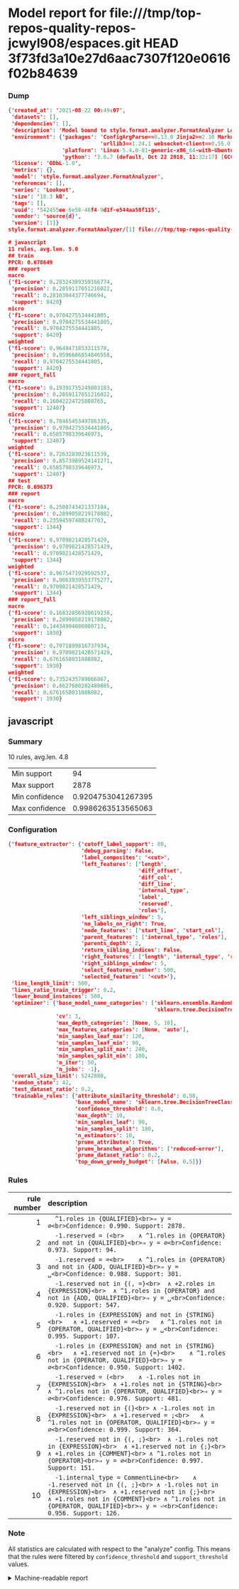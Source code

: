 # Model report for file:///tmp/top-repos-quality-repos-jcwyl908/espaces.git HEAD 3f73fd3a10e27d6aac7307f120e0616f02b84639

### Dump

```json
{'created_at': '2021-08-22 00:49:07',
 'datasets': [],
 'dependencies': [],
 'description': 'Model bound to style.format.analyzer.FormatAnalyzer Lookout analyzer.',
 'environment': {'packages': 'ConfigArgParse==0.13.0 Jinja2==2.10 MarkupSafe==1.1.1 PyStemmer==1.3.0 PyYAML==5.1 Pympler==0.5 SQLAlchemy==1.2.10 SQLAlchemy-Utils==0.33.3 asdf==2.3.2 bblfsh==2.12.7 boto==2.49.0 boto3==1.9.130 botocore==1.12.130 cachetools==2.0.1 certifi==2019.3.9 chardet==3.0.4 clint==0.5.1 docker==3.7.0 docker-pycreds==0.4.0 dulwich==0.19.11 grpcio==1.19.0 grpcio-tools==1.19.0 humanfriendly==4.16.1 humanize==0.5.1 idna==2.8 jmespath==0.9.4 jsonschema==2.6.0 lookout-sdk==0.4.1 lookout-sdk-ml==0.19.0 lookout-style==0.2.0 lz4==2.1.6 modelforge==0.12.1 numpy==1.16.2 packaging==19.0 pandas==0.22.0 pip==19.0.3 protobuf==3.7.0 psycopg2-binary==2.7.5 pygtrie==2.3 pyparsing==2.3.1 python-dateutil==2.8.0 python-igraph==0.7.1.post6 pytz==2019.1 requests==2.21.0 requirements-parser==0.2.0 scikit-learn==0.20.1 scikit-optimize==0.5.2 scipy==1.2.1 semantic-version==2.6.0 setuptools==40.8.0 six==1.12.0 smart-open==1.8.1 sourced-ml==0.8.2 spdx==2.5.0 stringcase==1.2.0 tabulate==0.8.2 tqdm==4.31.1 '
                             'urllib3==1.24.1 websocket-client==0.55.0 xxhash==1.3.0',
                 'platform': 'Linux-5.4.0-81-generic-x86_64-with-Ubuntu-18.04-bionic',
                 'python': '3.6.7 (default, Oct 22 2018, 11:32:17) [GCC 8.2.0]'},
 'license': 'ODbL-1.0',
 'metrics': {},
 'model': 'style.format.analyzer.FormatAnalyzer',
 'references': [],
 'series': 'Lookout',
 'size': '18.3 kB',
 'tags': [],
 'uuid': '542455ee-6e58-48f4-9d1f-e544aa58f115',
 'vendor': 'source{d}',
 'version': [1]}
style.format.analyzer.FormatAnalyzer/[1] file:///tmp/top-repos-quality-repos-jcwyl908/espaces.git 3f73fd3a10e27d6aac7307f120e0616f02b84639

# javascript
11 rules, avg.len. 5.0
## train
PPCR: 0.678649
### report
macro
{'f1-score': 0.28324389359166774,
 'precision': 0.2859117651216022,
 'recall': 0.28103044377746694,
 'support': 8420}
micro
{'f1-score': 0.9704275534441805,
 'precision': 0.9704275534441805,
 'recall': 0.9704275534441805,
 'support': 8420}
weighted
{'f1-score': 0.9649471853311578,
 'precision': 0.9596666854846558,
 'recall': 0.9704275534441805,
 'support': 8420}
### report_full
macro
{'f1-score': 0.19391755249803183,
 'precision': 0.2859117651216022,
 'recall': 0.16042224725808765,
 'support': 12407}
micro
{'f1-score': 0.7846545349786335,
 'precision': 0.9704275534441805,
 'recall': 0.6585798339646973,
 'support': 12407}
weighted
{'f1-score': 0.7263283023611539,
 'precision': 0.8573989524141271,
 'recall': 0.6585798339646973,
 'support': 12407}
## test
PPCR: 0.696373
### report
macro
{'f1-score': 0.2508743421337184,
 'precision': 0.2899058219178082,
 'recall': 0.23594597480247703,
 'support': 1344}
micro
{'f1-score': 0.9709821428571429,
 'precision': 0.9709821428571429,
 'recall': 0.9709821428571429,
 'support': 1344}
weighted
{'f1-score': 0.9675471929592537,
 'precision': 0.9663939553775277,
 'recall': 0.9709821428571429,
 'support': 1344}
### report_full
macro
{'f1-score': 0.16832856920619238,
 'precision': 0.2899058219178082,
 'recall': 0.14434994086000713,
 'support': 1930}
micro
{'f1-score': 0.7971899816737934,
 'precision': 0.9709821428571429,
 'recall': 0.6761658031088082,
 'support': 1930}
weighted
{'f1-score': 0.7352435789866867,
 'precision': 0.8627680282489885,
 'recall': 0.6761658031088082,
 'support': 1930}
```

## javascript
### Summary
10 rules, avg.len. 4.8

| | |
|-|-|
|Min support|94|
|Max support|2878|
|Min confidence|0.9204753041267395|
|Max confidence|0.9986263513565063|

### Configuration

```json
{'feature_extractor': {'cutoff_label_support': 80,
                       'debug_parsing': False,
                       'label_composites': '<cut>',
                       'left_features': ['length',
                                         'diff_offset',
                                         'diff_col',
                                         'diff_line',
                                         'internal_type',
                                         'label',
                                         'reserved',
                                         'roles'],
                       'left_siblings_window': 5,
                       'no_labels_on_right': True,
                       'node_features': ['start_line', 'start_col'],
                       'parent_features': ['internal_type', 'roles'],
                       'parents_depth': 2,
                       'return_sibling_indices': False,
                       'right_features': ['length', 'internal_type', 'reserved', 'roles'],
                       'right_siblings_window': 5,
                       'select_features_number': 500,
                       'selected_features': '<cut>'},
 'line_length_limit': 500,
 'lines_ratio_train_trigger': 0.2,
 'lower_bound_instances': 500,
 'optimizer': {'base_model_name_categories': ['sklearn.ensemble.RandomForestClassifier',
                                              'sklearn.tree.DecisionTreeClassifier'],
               'cv': 3,
               'max_depth_categories': [None, 5, 10],
               'max_features_categories': [None, 'auto'],
               'min_samples_leaf_max': 120,
               'min_samples_leaf_min': 90,
               'min_samples_split_max': 240,
               'min_samples_split_min': 180,
               'n_iter': 50,
               'n_jobs': -1},
 'overall_size_limit': 5242880,
 'random_state': 42,
 'test_dataset_ratio': 0.2,
 'trainable_rules': {'attribute_similarity_threshold': 0.98,
                     'base_model_name': 'sklearn.tree.DecisionTreeClassifier',
                     'confidence_threshold': 0.8,
                     'max_depth': 10,
                     'min_samples_leaf': 90,
                     'min_samples_split': 180,
                     'n_estimators': 10,
                     'prune_attributes': True,
                     'prune_branches_algorithms': ['reduced-error'],
                     'prune_dataset_ratio': 0.2,
                     'top_down_greedy_budget': [False, 0.5]}}
```

### Rules

| rule number | description |
|----:|:-----|
| 1 | `  ^1.roles in {QUALIFIED}<br>⇒ y = ∅<br>Confidence: 0.990. Support: 2878.` |
| 2 | `  -1.reserved = (<br>	∧ ^1.roles in {OPERATOR} and not in {QUALIFIED}<br>⇒ y = ∅<br>Confidence: 0.973. Support: 94.` |
| 3 | `  -1.reserved = =<br>	∧ ^1.roles in {OPERATOR} and not in {ADD, QUALIFIED}<br>⇒ y = ␣<br>Confidence: 0.988. Support: 301.` |
| 4 | `  -1.reserved not in {(, =}<br>	∧ +2.roles in {EXPRESSION}<br>	∧ ^1.roles in {OPERATOR} and not in {ADD, QUALIFIED}<br>⇒ y = ␣<br>Confidence: 0.920. Support: 547.` |
| 5 | `  -1.roles in {EXPRESSION} and not in {STRING}<br>	∧ +1.reserved = =<br>	∧ ^1.roles not in {OPERATOR, QUALIFIED}<br>⇒ y = ␣<br>Confidence: 0.995. Support: 107.` |
| 6 | `  -1.roles in {EXPRESSION} and not in {STRING}<br>	∧ +1.reserved not in {=}<br>	∧ ^1.roles not in {OPERATOR, QUALIFIED}<br>⇒ y = ∅<br>Confidence: 0.950. Support: 1402.` |
| 7 | `  -1.reserved = (<br>	∧ -1.roles not in {EXPRESSION}<br>	∧ +1.roles not in {STRING}<br>	∧ ^1.roles not in {OPERATOR, QUALIFIED}<br>⇒ y = ∅<br>Confidence: 0.976. Support: 481.` |
| 8 | `  -1.reserved not in {(}<br>	∧ -1.roles not in {EXPRESSION}<br>	∧ +1.reserved = ;<br>	∧ ^1.roles not in {OPERATOR, QUALIFIED}<br>⇒ y = ∅<br>Confidence: 0.999. Support: 364.` |
| 9 | `  -1.reserved not in {(, ;}<br>	∧ -1.roles not in {EXPRESSION}<br>	∧ +1.reserved not in {;}<br>	∧ +1.roles in {COMMENT}<br>	∧ ^1.roles not in {OPERATOR}<br>⇒ y = ∅<br>Confidence: 0.997. Support: 151.` |
| 10 | `  -1.internal_type = CommentLine<br>	∧ -1.reserved not in {(, ;}<br>	∧ -1.roles not in {EXPRESSION}<br>	∧ +1.reserved not in {;}<br>	∧ +1.roles not in {COMMENT}<br>	∧ ^1.roles not in {OPERATOR, QUALIFIED}<br>⇒ y = ⏎<br>Confidence: 0.956. Support: 126.` |

### Note
All statistics are calculated with respect to the "analyze" config. This means that the rules were filtered by
`confidence_threshold` and `support_threshold` values.

<details>
    <summary>Machine-readable report</summary>
```json
{"javascript": {"avg_rule_len": 4.8, "max_conf": 0.9986263513565063, "max_support": 2878, "min_conf": 0.9204753041267395, "min_support": 94, "num_rules": 10}}
```
</details>
